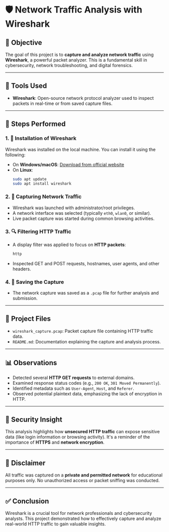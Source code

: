 
# 🛡️ Network Traffic Analysis with Wireshark

## 🎯 Objective

The goal of this project is to **capture and analyze network traffic** using **Wireshark**, a powerful packet analyzer. This is a fundamental skill in cybersecurity, network troubleshooting, and digital forensics.

---

## 🧰 Tools Used

- **Wireshark**: Open-source network protocol analyzer used to inspect packets in real-time or from saved capture files.

---

## 📝 Steps Performed

### 1. 🔧 Installation of Wireshark
Wireshark was installed on the local machine. You can install it using the following:
- On **Windows/macOS**: [Download from official website](https://www.wireshark.org/download.html)
- On **Linux**:
  ```bash
  sudo apt update
  sudo apt install wireshark
  ```

### 2. 📡 Capturing Network Traffic
- Wireshark was launched with administrator/root privileges.
- A network interface was selected (typically `eth0`, `wlan0`, or similar).
- Live packet capture was started during common browsing activities.

### 3. 🔍 Filtering HTTP Traffic
- A display filter was applied to focus on **HTTP packets**:
  ```bash
  http
  ```
- Inspected GET and POST requests, hostnames, user agents, and other headers.

### 4. 📁 Saving the Capture
- The network capture was saved as a `.pcap` file for further analysis and submission.

---

## 📂 Project Files

- `wireshark_capture.pcap`: Packet capture file containing HTTP traffic data.
- `README.md`: Documentation explaining the capture and analysis process.

---

## 📊 Observations

- Detected several **HTTP GET requests** to external domains.
- Examined response status codes (e.g., `200 OK`, `301 Moved Permanently`).
- Identified metadata such as `User-Agent`, `Host`, and `Referer`.
- Observed potential plaintext data, emphasizing the lack of encryption in HTTP.

---

## 🚨 Security Insight

This analysis highlights how **unsecured HTTP traffic** can expose sensitive data (like login information or browsing activity). It's a reminder of the importance of **HTTPS** and **network encryption**.

---

## 📌 Disclaimer

All traffic was captured on a **private and permitted network** for educational purposes only. No unauthorized access or packet sniffing was conducted.

---

## ✅ Conclusion

Wireshark is a crucial tool for network professionals and cybersecurity analysts. This project demonstrated how to effectively capture and analyze real-world HTTP traffic to gain valuable insights.
